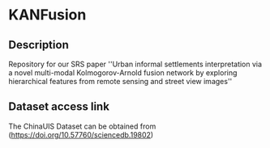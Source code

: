 # KANFusion
## Description
Repository for our SRS paper ''Urban informal settlements interpretation via a novel multi-modal Kolmogorov-Arnold fusion network by exploring hierarchical features from remote sensing and street view images''


## Dataset access link
The ChinaUIS Dataset can be obtained from (https://doi.org/10.57760/sciencedb.19802)
